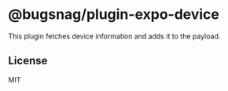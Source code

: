 # @bugsnag/plugin-expo-device

This plugin fetches device information and adds it to the payload.

## License
MIT
